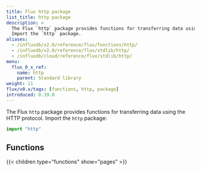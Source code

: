 ```yaml
---
title: Flux http package
list_title: http package
description: >
  The Flux `http` package provides functions for transferring data using the HTTP protocol.
  Import the `http` package.
aliases:
  - /influxdb/v2.0/reference/flux/functions/http/
  - /influxdb/v2.0/reference/flux/stdlib/http/
  - /influxdb/cloud/reference/flux/stdlib/http/
menu:
  flux_0_x_ref:
    name: http
    parent: Standard library
weight: 11
flux/v0.x/tags: [functions, http, package]
introduced: 0.39.0
---
```


The Flux `http` package provides functions for transferring data using the HTTP protocol.
Import the `http` package:

```js
import "http"
```

## Functions
{{< children type="functions" show="pages" >}}
